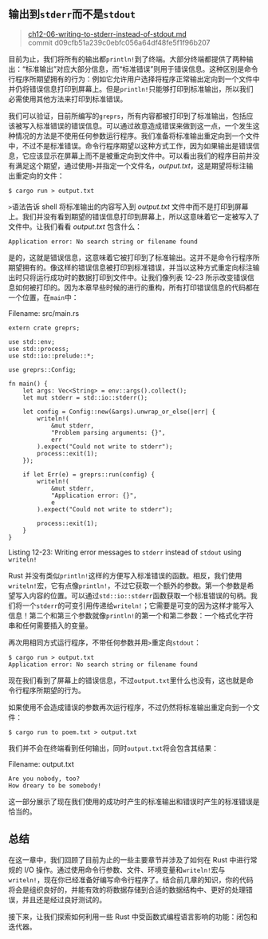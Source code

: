 ## 输出到`stderr`而不是`stdout`

> [ch12-06-writing-to-stderr-instead-of-stdout.md](https://github.com/rust-lang/book/blob/master/second-edition/src/ch12-06-writing-to-stderr-instead-of-stdout.md)
> <br>
> commit d09cfb51a239c0ebfc056a64df48fe5f1f96b207

目前为止，我们将所有的输出都`println!`到了终端。大部分终端都提供了两种输出：“标准输出”对应大部分信息，而“标准错误”则用于错误信息。这种区别是命令行程序所期望拥有的行为：例如它允许用户选择将程序正常输出定向到一个文件中并仍将错误信息打印到屏幕上。但是`println!`只能够打印到标准输出，所以我们必需使用其他方法来打印到标准错误。

我们可以验证，目前所编写的`greprs`，所有内容都被打印到了标准输出，包括应该被写入标准错误的错误信息。可以通过故意造成错误来做到这一点，一个发生这种情况的方法是不使用任何参数运行程序。我们准备将标准输出重定向到一个文件中，不过不是标准错误。命令行程序期望以这种方式工作，因为如果输出是错误信息，它应该显示在屏幕上而不是被重定向到文件中。可以看出我们的程序目前并没有满足这个期望，通过使用`>`并指定一个文件名，*output.txt*，这是期望将标注输出重定向的文件：

```
$ cargo run > output.txt
```

<!-- why do we get an error here? Was that intentional? Does that mean it can't
print stdout to a file? -->
<!-- Yes, we're intentionally causing an error here to show that errors are
currently going to the wrong place. It's showing that `println!` only prints
to standard out, even when we're printing error messages that should go
to standard error. /Carol-->

`>`语法告诉 shell 将标准输出的内容写入到 *output.txt* 文件中而不是打印到屏幕上。我们并没有看到期望的错误信息打印到屏幕上，所以这意味着它一定被写入了文件中。让我们看看 *output.txt* 包含什么：

```
Application error: No search string or filename found
```

<!-- I don't understand why we send this output to a file to then just say we
want it to the screen, won't it do that by default? And what has this got to do
with our use of println? I'm finding the motives here hard to follow -->
<!-- The point of showing this is to demonstrate that our program is NOT doing
the correct thing by default, we need to change the places we're calling
`println!` with error messages to print to standard error instead. When to use
stdout vs. stderr, and why you might want to redirect stdout but not stderr,
is something our readers will be familiar with. /Carol -->

是的，这就是错误信息，这意味着它被打印到了标准输出。这并不是命令行程序所期望拥有的。像这样的错误信息被打印到标准错误，并当以这种方式重定向标注输出时只将运行成功时的数据打印到文件中。让我们像列表 12-23 所示改变错误信息如何被打印的。因为本章早些时候的进行的重构，所有打印错误信息的代码都在一个位置，在`main`中：

<span class="filename">Filename: src/main.rs</span>

```rust,ignore
extern crate greprs;

use std::env;
use std::process;
use std::io::prelude::*;

use greprs::Config;

fn main() {
    let args: Vec<String> = env::args().collect();
    let mut stderr = std::io::stderr();

    let config = Config::new(&args).unwrap_or_else(|err| {
        writeln!(
            &mut stderr,
            "Problem parsing arguments: {}",
            err
        ).expect("Could not write to stderr");
        process::exit(1);
    });

    if let Err(e) = greprs::run(config) {
        writeln!(
            &mut stderr,
            "Application error: {}",
            e
        ).expect("Could not write to stderr");

        process::exit(1);
    }
}
```

<span class="caption">Listing 12-23: Writing error messages to `stderr` instead
of `stdout` using `writeln!`</span>

<!-- Will add ghosting and wingdings in libreoffice /Carol -->

Rust 并没有类似`println!`这样的方便写入标准错误的函数。相反，我们使用`writeln!`宏，它有点像`println!`，不过它获取一个额外的参数。第一个参数是希望写入内容的位置。可以通过`std::io::stderr`函数获取一个标准错误的句柄。我们将一个`stderr`的可变引用传递给`writeln!`；它需要是可变的因为这样才能写入信息！第二个和第三个参数就像`println!`的第一个和第二参数：一个格式化字符串和任何需要插入的变量。

再次用相同方式运行程序，不带任何参数并用`>`重定向`stdout`：

```
$ cargo run > output.txt
Application error: No search string or filename found
```

现在我们看到了屏幕上的错误信息，不过`output.txt`里什么也没有，这也就是命令行程序所期望的行为。

如果使用不会造成错误的参数再次运行程序，不过仍然将标准输出重定向到一个文件：

```
$ cargo run to poem.txt > output.txt
```

我们并不会在终端看到任何输出，同时`output.txt`将会包含其结果：

<span class="filename">Filename: output.txt</span>

```
Are you nobody, too?
How dreary to be somebody!
```

这一部分展示了现在我们使用的成功时产生的标准输出和错误时产生的标准错误是恰当的。

## 总结

在这一章中，我们回顾了目前为止的一些主要章节并涉及了如何在 Rust 中进行常规的 I/O 操作。通过使用命令行参数、文件、环境变量和`writeln!`宏与`writeln!`，现在你已经准备好编写命令行程序了。结合前几章的知识，你的代码将会是组织良好的，并能有效的将数据存储到合适的数据结构中、更好的处理错误，并且还是经过良好测试的。

接下来，让我们探索如何利用一些 Rust 中受函数式编程语言影响的功能：闭包和迭代器。